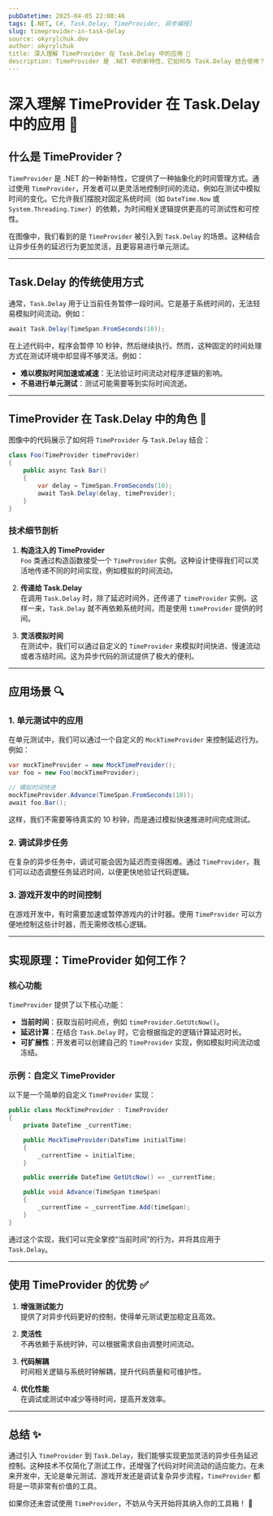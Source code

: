 ```yaml
---
pubDatetime: 2025-04-05 22:08:46
tags: [.NET, C#, Task.Delay, TimeProvider, 异步编程]
slug: timeprovider-in-task-delay
source: okyrylchuk.dev
author: okyrylchuk
title: 深入理解 TimeProvider 在 Task.Delay 中的应用 🚀
description: TimeProvider 是 .NET 中的新特性，它如何与 Task.Delay 结合使用？本文将详细解读其原理、作用以及实际应用场景。
---
```


# 深入理解 TimeProvider 在 Task.Delay 中的应用 🚀

## 什么是 TimeProvider？

`TimeProvider` 是 .NET 的一种新特性，它提供了一种抽象化的时间管理方式。通过使用 `TimeProvider`，开发者可以更灵活地控制时间的流动，例如在测试中模拟时间的变化。它允许我们摆脱对固定系统时间（如 `DateTime.Now` 或 `System.Threading.Timer`）的依赖，为时间相关逻辑提供更高的可测试性和可控性。

在图像中，我们看到的是 `TimeProvider` 被引入到 `Task.Delay` 的场景。这种结合让异步任务的延迟行为更加灵活，且更容易进行单元测试。

---

## Task.Delay 的传统使用方式

通常，`Task.Delay` 用于让当前任务暂停一段时间。它是基于系统时间的，无法轻易模拟时间流动。例如：

```csharp
await Task.Delay(TimeSpan.FromSeconds(10));
```

在上述代码中，程序会暂停 10 秒钟，然后继续执行。然而，这种固定的时间处理方式在测试环境中却显得不够灵活。例如：

- **难以模拟时间加速或减速**：无法验证时间流动对程序逻辑的影响。
- **不易进行单元测试**：测试可能需要等到实际时间流逝。

---

## TimeProvider 在 Task.Delay 中的角色 🌟

图像中的代码展示了如何将 `TimeProvider` 与 `Task.Delay` 结合：

```csharp
class Foo(TimeProvider timeProvider)
{
    public async Task Bar()
    {
        var delay = TimeSpan.FromSeconds(10);
        await Task.Delay(delay, timeProvider);
    }
}
```

### 技术细节剖析

1. **构造注入的 TimeProvider**  
   `Foo` 类通过构造函数接受一个 `TimeProvider` 实例。这种设计使得我们可以灵活地传递不同的时间实现，例如模拟的时间流动。

2. **传递给 Task.Delay**  
   在调用 `Task.Delay` 时，除了延迟时间外，还传递了 `timeProvider` 实例。这样一来，`Task.Delay` 就不再依赖系统时间，而是使用 `timeProvider` 提供的时间。

3. **灵活模拟时间**  
   在测试中，我们可以通过自定义的 `TimeProvider` 来模拟时间快进、慢速流动或者冻结时间。这为异步代码的测试提供了极大的便利。

---

## 应用场景 🔍

### 1. **单元测试中的应用**

在单元测试中，我们可以通过一个自定义的 `MockTimeProvider` 来控制延迟行为。例如：

```csharp
var mockTimeProvider = new MockTimeProvider();
var foo = new Foo(mockTimeProvider);

// 模拟时间快进
mockTimeProvider.Advance(TimeSpan.FromSeconds(10));
await foo.Bar();
```

这样，我们不需要等待真实的 10 秒钟，而是通过模拟快速推进时间完成测试。

### 2. **调试异步任务**

在复杂的异步任务中，调试可能会因为延迟而变得困难。通过 `TimeProvider`，我们可以动态调整任务延迟时间，以便更快地验证代码逻辑。

### 3. **游戏开发中的时间控制**

在游戏开发中，有时需要加速或暂停游戏内的计时器。使用 `TimeProvider` 可以方便地控制这些计时器，而无需修改核心逻辑。

---

## 实现原理：TimeProvider 如何工作？

### 核心功能

`TimeProvider` 提供了以下核心功能：

- **当前时间**：获取当前时间点，例如 `timeProvider.GetUtcNow()`。
- **延迟计算**：在结合 `Task.Delay` 时，它会根据指定的逻辑计算延迟时长。
- **可扩展性**：开发者可以创建自己的 `TimeProvider` 实现，例如模拟时间流动或冻结。

### 示例：自定义 TimeProvider

以下是一个简单的自定义 `TimeProvider` 实现：

```csharp
public class MockTimeProvider : TimeProvider
{
    private DateTime _currentTime;

    public MockTimeProvider(DateTime initialTime)
    {
        _currentTime = initialTime;
    }

    public override DateTime GetUtcNow() => _currentTime;

    public void Advance(TimeSpan timeSpan)
    {
        _currentTime = _currentTime.Add(timeSpan);
    }
}
```

通过这个实现，我们可以完全掌控“当前时间”的行为，并将其应用于 `Task.Delay`。

---

## 使用 TimeProvider 的优势 ✅

1. **增强测试能力**  
   提供了对异步代码更好的控制，使得单元测试更加稳定且高效。

2. **灵活性**  
   不再依赖于系统时钟，可以根据需求自由调整时间流动。

3. **代码解耦**  
   时间相关逻辑与系统时钟解耦，提升代码质量和可维护性。

4. **优化性能**  
   在调试或测试中减少等待时间，提高开发效率。

---

## 总结 ✨

通过引入 `TimeProvider` 到 `Task.Delay`，我们能够实现更加灵活的异步任务延迟控制。这种技术不仅简化了测试工作，还增强了代码对时间流动的适应能力。在未来开发中，无论是单元测试、游戏开发还是调试复杂异步流程，`TimeProvider` 都将是一项非常有价值的工具。

如果你还未尝试使用 `TimeProvider`，不妨从今天开始将其纳入你的工具箱！ 🚀

